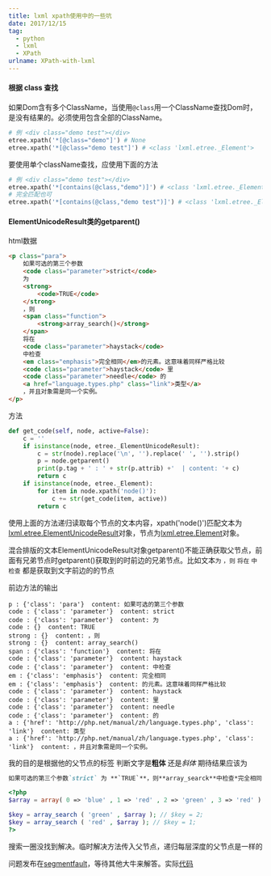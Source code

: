 ```yaml
---
title: lxml xpath使用中的一些坑
date: 2017/12/15
tag:
  - python
  - lxml
  - XPath
urlname: XPath-with-lxml
---
```


#### 根据 class 查找

如果Dom含有多个ClassName，当使用`@class`用一个ClassName查找Dom时，是没有结果的。必须使用包含全部的ClassName。

```python
# 例 <div class="demo test"></div>
etree.xpath('*[@class="demo"]') # None
etree.xpath('*[@class="demo test"]') # <class 'lxml.etree._Element'>
```
<!--more-->
要使用单个className查找，应使用下面的方法 

```python
# 例 <div class="demo test"></div>
etree.xpath('*[contains(@class,"demo")]') # <class 'lxml.etree._Element'>
# 完全匹配也可
etree.xpath('*[contains(@class,"demo test")]') # <class 'lxml.etree._Element'>
```

#### ElementUnicodeResult类的getparent()

html数据
```html
<p class="para">
    如果可选的第三个参数
    <code class="parameter">strict</code>
    为
    <strong>
        <code>TRUE</code>
    </strong>
    ，则
    <span class="function">
        <strong>array_search()</strong>
    </span> 
    将在
    <code class="parameter">haystack</code>
    中检查
    <em class="emphasis">完全相同</em>的元素。这意味着同样严格比较
    <code class="parameter">haystack</code> 里
    <code class="parameter">needle</code> 的
    <a href="language.types.php" class="link">类型</a>
    ，并且对象需是同一个实例。
</p>
```
方法
```python
def get_code(self, node, active=False):
    c = ''
    if isinstance(node, etree._ElementUnicodeResult):
        c = str(node).replace('\n', '').replace(' ', '').strip()
        p = node.getparent()
        print(p.tag + ' : ' + str(p.attrib) +'  | content: '+ c)
        return c
    if isinstance(node, etree._Element):
        for item in node.xpath('node()'):
            c += str(get_code(item, active))
        return c
```
使用上面的方法递归读取每个节点的文本内容，xpath('node()')匹配文本为[lxml.etree.ElementUnicodeResult](http://lxml.de/api/lxml.etree._ElementUnicodeResult-class.html)对象，节点为[lxml.etree.Element](http://lxml.de/api/lxml.etree._Element-class.html)对象。

混合排版的文本ElementUnicodeResult对象getparent()不能正确获取父节点，前面有兄弟节点时getparent()获取到的时前边的兄弟节点。比如文本`为` `，则` `将在` `中检查` 都是获取到文字前边的的节点

前边方法的输出
```
p : {'class': 'para'}  content: 如果可选的第三个参数
code : {'class': 'parameter'}  content: strict
code : {'class': 'parameter'}  content: 为
code : {}  content: TRUE
strong : {}  content: ，则
strong : {}  content: array_search()
span : {'class': 'function'}  content: 将在
code : {'class': 'parameter'}  content: haystack
code : {'class': 'parameter'}  content: 中检查
em : {'class': 'emphasis'}  content: 完全相同
em : {'class': 'emphasis'}  content: 的元素。这意味着同样严格比较
code : {'class': 'parameter'}  content: haystack
code : {'class': 'parameter'}  content: 里
code : {'class': 'parameter'}  content: needle
code : {'class': 'parameter'}  content: 的
a : {'href': 'http://php.net/manual/zh/language.types.php', 'class': 'link'}  content: 类型
a : {'href': 'http://php.net/manual/zh/language.types.php', 'class': 'link'}  content: ，并且对象需是同一个实例。

```

我的目的是根据他的父节点的标签 判断文字是**粗体** 还是*斜体*
期待结果应该为
```md
如果可选的第三个参数`strict` 为 **`TRUE`**，则**array_searck**中检查*完全相同*的元素。这意味着同样严格比较`haystack`里`needle`的类型，并且对象需是同一个实例。
```
```php
<?php 
$array = array( 0 => 'blue' , 1 => 'red' , 2 => 'green' , 3 => 'red' ); 

$key = array_search ( 'green' , $array ); // $key = 2; 
$key = array_search ( 'red' , $array ); // $key = 1; 
?> 
```
搜索一圈没找到解决。临时解决方法传入父节点，递归每层深度的父节点是一样的


问题发布在[segmentfault](https://segmentfault.com/q/1010000012449373)，等待其他大牛来解答。实际[代码](https://github.com/maohhgg/WebCrawler/blob/master/Item/php_net.py#L91)

